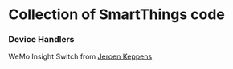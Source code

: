 # Collection of SmartThings code

### Device Handlers

WeMo Insight Switch from [Jeroen Keppens](https://community.smartthings.com/t/wemo-insight-switches/1704/52)
